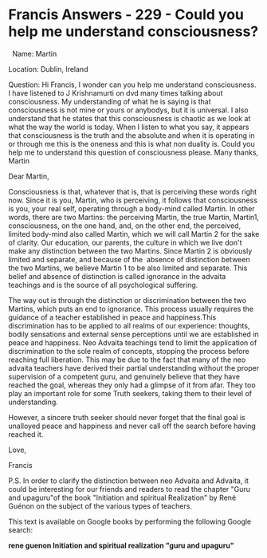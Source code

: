 # Francis Answers - 229 - Could you help me understand consciousness? 

&nbsp;
Name: Martin&nbsp; 



Location: Dublin, Ireland&nbsp;  

Question: Hi Francis, I wonder can you help me understand consciousness. I have listened to J Krishnamurti on dvd many times talking about consciousness. My understanding of what he is saying is that consciousness is not mine or yours or anybodys, but it is universal. I also understand that he states that this consciousness is chaotic as we look at what the way the world is today. When I listen to what you say, it appears that consciousness is the truth and the absolute and when it is operating in or through me this is the oneness and this is what non duality is. Could you help me to understand this question of consciousness please. Many thanks, Martin





Dear Martin,


Consciousness is that, whatever that is, that is perceiving these words right now. Since it is you, Martin, who is perceiving, it follows that consciousness is you, your real self, operating through a body-mind called Martin. In other words, there are two Martins: the perceiving Martin, the true Martin, Martin1, consciousness, on the one hand, and, on the other end, the perceived, limited body-mind also called Martin, which we will call Martin 2 for the sake of clarity. Our education, our parents, the culture in which we live don't make any distinction between the two Martins. Since Martin 2 is obviously limited and separate, and because of the &nbsp;absence of distinction between the two Martins, we believe Martin 1 to be also limited and separate. This belief and absence of distinction is called ignorance in the advaita teachings and is the source of all psychological suffering.&nbsp;





The way out is through the distinction or discrimination between the two Martins, which puts an end to ignorance. This process usually requires the guidance of a teacher established in peace and happiness.This discrimination has to be applied to all realms of our experience: thoughts, bodily sensations and external sense perceptions until we are established in peace and happiness. Neo Advaita teachings tend to limit the application of discrimination to the sole realm of concepts, stopping the process before reaching full liberation. This may be due to the fact that many of the neo advaita teachers have derived their partial understanding without the proper supervision of a competent guru, and genuinely believe that they have reached the goal, whereas they only had a glimpse of it from afar. They too play an important role for some Truth seekers, taking them to their level of understanding.





However, a sincere truth seeker should never forget that the final goal is unalloyed peace and happiness and never call off the search before having reached it.








Love,


Francis





P.S. In order to clarify the distinction between neo Advaita and Advaita, it could be interesting for our friends and readers to&nbsp;read the chapter &quot;Guru and upaguru&quot;of the book &quot;Initiation and spiritual Realization&quot; by Ren&eacute; Gu&eacute;non on the subject of the various types of teachers.





This text is available on Google books by performing the following Google search:




**rene guenon Initiation and spiritual realization &quot;guru and upaguru&quot;**











